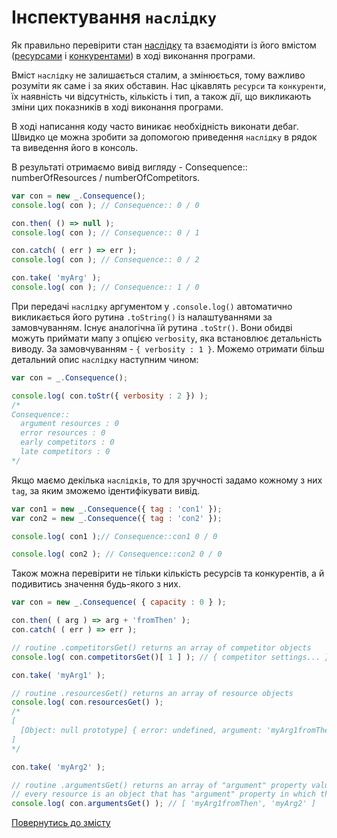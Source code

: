 # Інспектування `наслідку`

Як правильно перевірити стан [наслідку](../concept/Consequence.md#наслідок) та взаємодіяти із його вмістом ([ресурсами](../concept/Resource.md#ресурс) і [конкурентами](../concept/Competitor.md#конкурент)) в ході виконання програми.

Вміст `наслідку` не залишається сталим, а змінюється, тому важливо розуміти як саме і за яких обставин.
Нас цікавлять `ресурси` та `конкуренти`, їх наявність чи відсутність, кількість і тип, а також дії, що викликають зміни цих показників в ході виконання програми.

В ході написання коду часто виникає необхідність виконати дебаг. Швидко це можна зробити за допомогою приведення `наслідку` в рядок та виведення його в консоль.

В результаті отримаємо вивід вигляду - Consequence:: numberOfResources / numberOfCompetitors.

```js
var con = new _.Consequence();
console.log( con ); // Consequence:: 0 / 0

con.then( () => null );
console.log( con ); // Consequence:: 0 / 1

con.catch( ( err ) => err );
console.log( con ); // Consequence:: 0 / 2

con.take( 'myArg' );
console.log( con ); // Consequence:: 1 / 0
```

При передачі `наслідку` аргументом у `.console.log()` автоматично викликається його рутина `.toString()` із налаштуваннями за
замовчуванням. Існує аналогічна їй рутина `.toStr()`. Вони обидві можуть приймати мапу з опцією `verbosity`, яка встановлює
детальність виводу. За замовчуванням - `{ verbosity : 1 }`. Можемо отримати більш детальний опис `наслідку` наступним чином:

```js
var con = _.Consequence();

console.log( con.toStr({ verbosity : 2 }) );
/*
Consequence::
  argument resources : 0
  error resources : 0
  early competitors : 0
  late competitors : 0
*/
```

Якщо маємо декілька `наслідків`, то для зручності задамо кожному з них `tag`, за яким зможемо ідентифікувати вивід.

```js
var con1 = new _.Consequence({ tag : 'con1' });
var con2 = new _.Consequence({ tag : 'con2' });

console.log( con1 );// Consequence::con1 0 / 0

console.log( con2 ); // Consequence::con2 0 / 0
```

Також можна перевірити не тільки кількість ресурсів та конкурентів, а й подивитись значення будь-якого з них.

```js
var con = new _.Consequence( { capacity : 0 } );

con.then( ( arg ) => arg + 'fromThen' );
con.catch( ( err ) => err );

// routine .competitorsGet() returns an array of competitor objects
console.log( con.competitorsGet()[ 1 ] ); // { competitor settings... }

con.take( 'myArg1' );

// routine .resourcesGet() returns an array of resource objects
console.log( con.resourcesGet() );
/*
[
  [Object: null prototype] { error: undefined, argument: 'myArg1fromThen' }
]
*/

con.take( 'myArg2' );

// routine .argumentsGet() returns an array of "argument" property values
// every resource is an object that has "argument" property in which the value of the passed resource is written
console.log( con.argumentsGet() ); // [ 'myArg1fromThen', 'myArg2' ]
```

[Повернутись до змісту](../README.md#туторіали)
